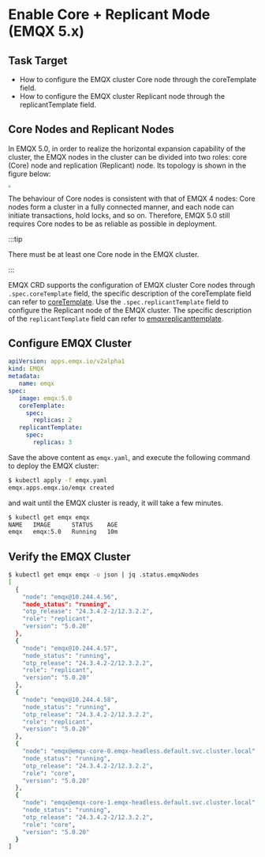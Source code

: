 # Enable Core + Replicant Mode (EMQX 5.x)

## Task Target

- How to configure the EMQX cluster Core node through the coreTemplate field.
- How to configure the EMQX cluster Replicant node through the replicantTemplate field.

## Core Nodes and Replicant Nodes 

In EMQX 5.0, in order to realize the horizontal expansion capability of the cluster, the EMQX nodes in the cluster can be divided into two roles: core (Core) node and replication (Replicant) node. Its topology is shown in the figure below:

 <img src="./assets/configure-core-replicant/mria-core-repliant.png" style="zoom:30%;" />

The behaviour of Core nodes is consistent with that of EMQX 4 nodes: Core nodes form a cluster in a fully connected manner, and each node can initiate transactions, hold locks, and so on. Therefore, EMQX 5.0 still requires Core nodes to be as reliable as possible in deployment. 

:::tip 

There must be at least one Core node in the EMQX cluster.

:::

EMQX CRD supports the configuration of EMQX cluster Core nodes through `.spec.coreTemplate` field, the specific description of the coreTemplate field can refer to [coreTemplate](https://github.com/emqx/emqx-operator/blob/2.0.2/docs/en_US/reference/v2alpha1-reference.md#emqxcoretemplate). Use the `.spec.replicantTemplate` field to configure the Replicant node of the EMQX cluster. The specific description of the `replicantTemplate` field can refer to [emqxreplicanttemplate](https://github.com/emqx/emqx-operator/blob/2.0.2/docs/en_US/reference/v2alpha1-reference.md#emqxreplicanttemplate).

## Configure EMQX Cluster

```yaml
apiVersion: apps.emqx.io/v2alpha1
kind: EMQX
metadata:
   name: emqx
spec:
   image: emqx:5.0
   coreTemplate:
     spec:
       replicas: 2
   replicantTemplate:
     spec:
       replicas: 3
```

Save the above content as `emqx.yaml`, and execute the following command to deploy the EMQX cluster:

```bash
$ kubectl apply -f emqx.yaml
emqx.apps.emqx.io/emqx created
```

and wait until the EMQX cluster is ready, it will take a few minutes.

```bash
$ kubectl get emqx emqx
NAME   IMAGE      STATUS    AGE
emqx   emqx:5.0   Running   10m
```

## Verify the EMQX Cluster <!--not sure what this verify is-->

```bash
$ kubectl get emqx emqx -o json | jq .status.emqxNodes
[
  {
    "node": "emqx@10.244.4.56",
    "node_status": "running",
    "otp_release": "24.3.4.2-2/12.3.2.2",
    "role": "replicant",
    "version": "5.0.20"
  },
  {
    "node": "emqx@10.244.4.57",
    "node_status": "running",
    "otp_release": "24.3.4.2-2/12.3.2.2",
    "role": "replicant",
    "version": "5.0.20"
  },
  {
    "node": "emqx@10.244.4.58",
    "node_status": "running",
    "otp_release": "24.3.4.2-2/12.3.2.2",
    "role": "replicant",
    "version": "5.0.20"
  },
  {
    "node": "emqx@emqx-core-0.emqx-headless.default.svc.cluster.local",
    "node_status": "running",
    "otp_release": "24.3.4.2-2/12.3.2.2",
    "role": "core",
    "version": "5.0.20"
  },
  {
    "node": "emqx@emqx-core-1.emqx-headless.default.svc.cluster.local",
    "node_status": "running",
    "otp_release": "24.3.4.2-2/12.3.2.2",
    "role": "core",
    "version": "5.0.20"
  }
]
```